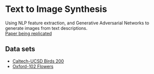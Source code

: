 # Text to Image Synthesis
Using NLP feature extraction, and Generative Adversarial Networks to generate images from text descriptions.  
[Paper being replicated](https://arxiv.org/pdf/1605.05396.pdf)  
## Data sets
 * [Caltech-UCSD Birds 200](http://www.vision.caltech.edu/visipedia/CUB-200.html)  
 * [Oxford-102 Flowers](http://www.robots.ox.ac.uk/~vgg/data/flowers/102/)
